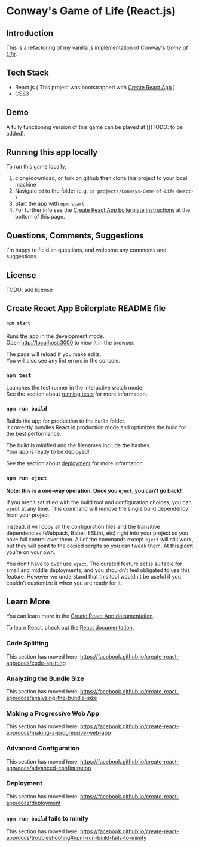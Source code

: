 # Conway's Game of Life (React.js)

## Introduction
This is a refactoring of [my vanilla js implementation](https://github.com/Malkymalc/Game_of_Life) of Conway's [*Game of Life*](https://en.wikipedia.org/wiki/Conway%27s_Game_of_Life).


## Tech Stack
 - React.js ( This project was bootstrapped with [Create React App](https://github.com/facebook/create-react-app) )
 - CSS3
 
 
## Demo
A fully functioning version of this game can be played at [](TODO: to be added).


## Running this app locally

To run this game locally, 
1. clone/download, or fork on github then clone this project to your local machine
2. Navigate `cd` to the folder (e.g. `cd projects/Conways-Game-of-Life-React-` )
3. Start the app with `npm start`
4. For further info see the [Create React App boilerplate instructions](#create-react-app-boilerplate-readme-file) at the bottom of this page.


## Questions, Comments, Suggestions

I'm happy to field an questions, and welcome any comments and suggestions.


## License

TODO: add license



## Create React App Boilerplate README file


#### `npm start`

Runs the app in the development mode.<br>
Open [http://localhost:3000](http://localhost:3000) to view it in the browser.

The page will reload if you make edits.<br>
You will also see any lint errors in the console.

### `npm test`

Launches the test runner in the interactive watch mode.<br>
See the section about [running tests](https://facebook.github.io/create-react-app/docs/running-tests) for more information.

### `npm run build`

Builds the app for production to the `build` folder.<br>
It correctly bundles React in production mode and optimizes the build for the best performance.

The build is minified and the filenames include the hashes.<br>
Your app is ready to be deployed!

See the section about [deployment](https://facebook.github.io/create-react-app/docs/deployment) for more information.

### `npm run eject`

**Note: this is a one-way operation. Once you `eject`, you can’t go back!**

If you aren’t satisfied with the build tool and configuration choices, you can `eject` at any time. This command will remove the single build dependency from your project.

Instead, it will copy all the configuration files and the transitive dependencies (Webpack, Babel, ESLint, etc) right into your project so you have full control over them. All of the commands except `eject` will still work, but they will point to the copied scripts so you can tweak them. At this point you’re on your own.

You don’t have to ever use `eject`. The curated feature set is suitable for small and middle deployments, and you shouldn’t feel obligated to use this feature. However we understand that this tool wouldn’t be useful if you couldn’t customize it when you are ready for it.

## Learn More

You can learn more in the [Create React App documentation](https://facebook.github.io/create-react-app/docs/getting-started).

To learn React, check out the [React documentation](https://reactjs.org/).

### Code Splitting

This section has moved here: https://facebook.github.io/create-react-app/docs/code-splitting

### Analyzing the Bundle Size

This section has moved here: https://facebook.github.io/create-react-app/docs/analyzing-the-bundle-size

### Making a Progressive Web App

This section has moved here: https://facebook.github.io/create-react-app/docs/making-a-progressive-web-app

### Advanced Configuration

This section has moved here: https://facebook.github.io/create-react-app/docs/advanced-configuration

### Deployment

This section has moved here: https://facebook.github.io/create-react-app/docs/deployment

### `npm run build` fails to minify

This section has moved here: https://facebook.github.io/create-react-app/docs/troubleshooting#npm-run-build-fails-to-minify
